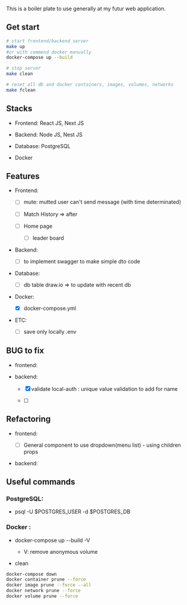 This is a boiler plate to use generally at my futur web application.

## Get start

```bash
# start frontend/backend server
make up
#or with commend docker manually
docker-compose up --build

# stop server
make clean

# reset all db and docker containers, images, volumes, networks
make fclean
```

## Stacks

- Frontend: React JS, Next JS

- Backend: Node JS, Nest JS

- Database: PostgreSQL

- Docker

## Features

- Frontend:

  - [ ] mute: mutted user can't send message (with time determinated)

  - [ ] Match History => after

  - [ ] Home page

    - [ ] leader board

- Backend:

  - [ ] to implement swagger to make simple dto code

- Database:

  - [ ] db table draw.io => to update with recent db

- Docker:

  - [x] docker-compose.yml

- ETC:

  - [ ] save only locally .env

## BUG to fix

- frontend:

- backend:

  - [x] validate local-auth : unique value validation to add for name

  - [ ]

## Refactoring

- frontend:

  - [ ] General component to use dropdown(menu list) - using children props

- backend:

## Useful commands

### PostgreSQL:

- psql -U $POSTGRES_USER -d $POSTGRES_DB

### Docker :

- docker-compose up --build -V

  - V: remove anonymous volume

- clean

```bash
docker-compose down
docker container prune --force
docker image prune --force --all
docker network prune --force
docker volume prune --force
```
